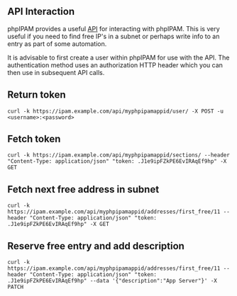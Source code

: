 ## API Interaction

phpIPAM provides a useful [API](https://phpipam.net/api/api_documentation/) for interacting with phpIPAM. This is very useful if you need to find free IP's in a subnet or perhaps write info to an entry as part of some automation.

It is advisable to first create a user within phpIPAM for use with the API. The authentication method uses an authorization HTTP header which you can then use in subsequent API calls.

## Return token

```
curl -k https://ipam.example.com/api/myphpipamappid/user/ -X POST -u <username>:<password>  
```

## Fetch token

```
curl -k https://ipam.example.com/api/myphpipamappid/sections/ --header "Content-Type: application/json" "token: .J1e9ipFZkPE6EvIRAqEf9hp" -X GET 
```

## Fetch next free address in subnet

```
curl -k https://ipam.example.com/api/myphpipamappid/addresses/first_free/11 --header "Content-Type: application/json" "token: .J1e9ipFZkPE6EvIRAqEf9hp" -X GET 
```

## Reserve free entry and add description

```
curl -k https://ipam.example.com/api/myphpipamappid/addresses/first_free/11 --header "Content-Type: application/json" "token: .J1e9ipFZkPE6EvIRAqEf9hp" --data '{"description":"App Server"}' -X PATCH
```